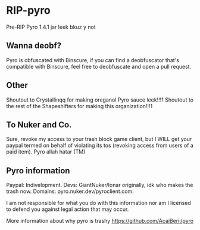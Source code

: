 # RIP-pyro 
Pre-RIP Pyro 1.4.1 jar leek bkuz y not

## Wanna deobf?
Pyro is obfuscated with Binscure, if you can find a deobfuscator that's compatible with Binscure, feel free to deobfuscate and open a pull request.

## Other
Shoutout to Crystallinqq for making oreganol Pyro sauce leek!!!1
Shoutout to the rest of the Shapeshifters for making this organization!!!1

## To Nuker and Co.
Sure, revoke my access to your trash block game client, but I WILL get your paypal termed on behalf of violating its tos (revoking access from users of a paid item). Pyro allah hatar (TM)

## Pyro information
Paypal: Indivelopment. Devs: GiantNuker/Ionar originally, idk who makes the trash now. Domains: pyro.nuker.dev/pyroclient.com.

I am not responsible for what you do with this information nor am I licensed to defend you against legal action that may occur.

More information about why pyro is trashy https://github.com/AcaiBerii/pyro
